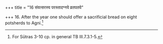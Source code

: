 +++
title = "16 संवत्सरस्य परस्तादग्नये व्रतपतये"

+++
16. After the year one should offer a sacrificial bread on eight potsherds to Agni.[^1]  


[^1]: For Sūtras 3-10 cp. in general TB III.7.3.1-5. 
